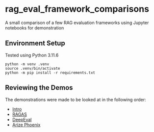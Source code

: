 # rag_eval_framework_comparisons
A small comparison of a few RAG evaluation frameworks using Jupyter notebooks for demonstration

## Environment Setup

Tested using Python 3.11.6

```
python -m venv .venv
source .venv/bin/activate
python -m pip install -r requirements.txt
```

## Reviewing the Demos

The demonstrations were made to be looked at in the following order:
- [Intro](demos/rag_eval_intro.ipynb)
- [RAGAS](demos/ragas_rag_eval.ipynb)
- [DeepEval](demos/deepeval_rag_eval.ipynb)
- [Arize Phoenix](demos/phoenix_rag_eval.ipynb)